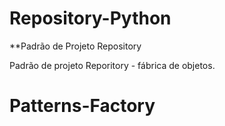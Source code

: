 # Repository-Python

**Padrão de Projeto Repository

Padrão de projeto Reporitory - fábrica de objetos.
# Patterns-Factory
